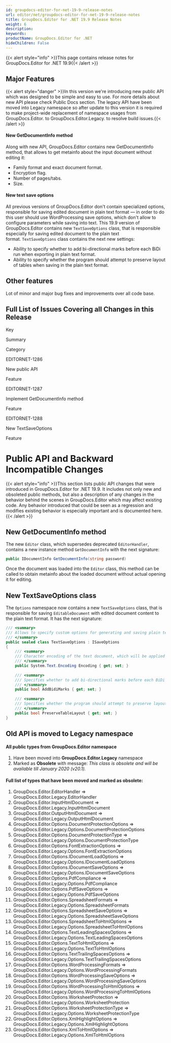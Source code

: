 ```yaml
---
id: groupdocs-editor-for-net-19-9-release-notes
url: editor/net/groupdocs-editor-for-net-19-9-release-notes
title: GroupDocs.Editor for .NET 19.9 Release Notes
weight: 6
description: 
keywords: 
productName: GroupDocs.Editor for .NET
hideChildren: False
---
```

{{< alert style="info" >}}This page contains release notes for GroupDocs.Editor for .NET 19.9{{< /alert >}}

## Major Features

{{< alert style="danger" >}}In this version we're introducing new public API which was designed to be simple and easy to use. For more details about new API please check Public Docs section. The legacy API have been moved into Legacy namespace so after update to this version it is required to make project-wide replacement of namespace usages from GroupDocs.Editor. to GroupDocs.Editor.Legacy. to resolve build issues.{{< /alert >}}

#### New GetDocumentInfo method

Along with new API, GroupDocs.Editor contains new GetDocumentInfo method, that allows to get metainfo about the input document without editing it:

*   Family format and exact document format.
*   Encryption flag.
*   Number of pages/tabs.
*   Size.

#### New text save options

All previous versions of GroupDocs.Editor don't contain specialized options, responsible for saving edited document in plain text format — in order to do this user should use WordProcessing save options, which don't allow to configure parameters while saving into text. This 19.9 version of GroupDocs.Editor contains new `TextSaveOptions` class, that is responsible especially for saving edited document to the plain text format. `TextSaveOptions` class contains the next new settings:

*   Ability to specify whether to add bi-directional marks before each BiDi run when exporting in plain text format.
*   Ability to specify whether the program should attempt to preserve layout of tables when saving in the plain text format.

## Other features

Lot of minor and major bug fixes and improvements over all code base.

## Full List of Issues Covering all Changes in this Release

Key

Summary

Category

EDITORNET-1286

New public API

Feature

EDITORNET-1287

Implement GetDocumentInfo method

Feature

EDITORNET-1288

New TextSaveOptions

Feature

# Public API and Backward Incompatible Changes

{{< alert style="info" >}}This section lists public API changes that were introduced in GroupDocs.Editor for .NET 19.9. It includes not only new and obsoleted public methods, but also a description of any changes in the behavior behind the scenes in GroupDocs.Editor which may affect existing code. Any behavior introduced that could be seen as a regression and modifies existing behavior is especially important and is documented here.{{< /alert >}}

## New GetDocumentInfo method

The new `Editor` class, which supersedes deprecated `EditorHandler`, contains a new instance method `GetDocumentInfo` with the next signature:

```csharp
public IDocumentInfo GetDocumentInfo(string password)
```

  
Once the document was loaded into the `Editor` class, this method can be called to obtain metainfo about the loaded document without actual opening it for editing.

## New TextSaveOptions class

The `Options` namespace now contains a new `TextSaveOptions` class, that is responsible for saving `EditableDocument` with edited document content to the plain text format. It has the next signature:

```csharp
/// <summary>
/// Allows to specify custom options for generating and saving plain text (TXT) documents
/// </summary>
public sealed class TextSaveOptions : ISaveOptions
{
    /// <summary>
    /// Character encoding of the text document, which will be applied for its saving
    /// </summary>
    public System.Text.Encoding Encoding { get; set; }
 
    /// <summary>
    /// Specifies whether to add bi-directional marks before each BiDi run when exporting in plain text format
    /// </summary>
    public bool AddBidiMarks { get; set; }
 
    /// <summary>
    /// Specifies whether the program should attempt to preserve layout of tables when saving in the plain text format. The default value is false.
    /// </summary>
    public bool PreserveTableLayout { get; set; }
}
```

## Old API is moved to Legacy namespace

#### All public types from GroupDocs.Editor namespace 

1.  Have been moved into **GroupDocs.Editor.Legacy** namespace
2.  Marked as **Obsolete** with message: *This class is obsolete and will be available till January 2020 (v20.1).*

#### Full list of types that have been moved and marked as obsolete:

1.  GroupDocs.Editor.EditorHandler => GroupDocs.Editor.Legacy.EditorHandler
2.  GroupDocs.Editor.InputHtmlDocument => GroupDocs.Editor.Legacy.InputHtmlDocument
3.  GroupDocs.Editor.OutputHtmlDocument => GroupDocs.Editor.Legacy.OutputHtmlDocument
4.  GroupDocs.Editor.Options.DocumentProtectionOptions => GroupDocs.Editor.Legacy.Options.DocumentProtectionOptions
5.  GroupDocs.Editor.Options.DocumentProtectionType => GroupDocs.Editor.Legacy.Options.DocumentProtectionType
6.  GroupDocs.Editor.Options.FontExtractionOptions => GroupDocs.Editor.Legacy.Options.FontExtractionOptions
7.  GroupDocs.Editor.Options.IDocumentLoadOptions => GroupDocs.Editor.Legacy.Options.IDocumentLoadOptions
8.  GroupDocs.Editor.Options.IDocumentSaveOptions => GroupDocs.Editor.Legacy.Options.IDocumentSaveOptions
9.  GroupDocs.Editor.Options.PdfCompliance => GroupDocs.Editor.Legacy.Options.PdfCompliance
10.  GroupDocs.Editor.Options.PdfSaveOptions => GroupDocs.Editor.Legacy.Options.PdfSaveOptions
11.  GroupDocs.Editor.Options.SpreadsheetFormats => GroupDocs.Editor.Legacy.Options.SpreadsheetFormats
12.  GroupDocs.Editor.Options.SpreadsheetSaveOptions => GroupDocs.Editor.Legacy.Options.SpreadsheetSaveOptions
13.  GroupDocs.Editor.Options.SpreadsheetToHtmlOptions => GroupDocs.Editor.Legacy.Options.SpreadsheetToHtmlOptions
14.  GroupDocs.Editor.Options.TextLeadingSpacesOptions => GroupDocs.Editor.Legacy.Options.TextLeadingSpacesOptions
15.  GroupDocs.Editor.Options.TextToHtmlOptions => GroupDocs.Editor.Legacy.Options.TextToHtmlOptions
16.  GroupDocs.Editor.Options.TextTrailingSpacesOptions => GroupDocs.Editor.Legacy.Options.TextTrailingSpacesOptions
17.  GroupDocs.Editor.Options.WordProcessingFormats => GroupDocs.Editor.Legacy.Options.WordProcessingFormats
18.  GroupDocs.Editor.Options.WordProcessingSaveOptions => GroupDocs.Editor.Legacy.Options.WordProcessingSaveOptions
19.  GroupDocs.Editor.Options.WordProcessingToHtmlOptions => GroupDocs.Editor.Legacy.Options.WordProcessingToHtmlOptions
20.  GroupDocs.Editor.Options.WorksheetProtection => GroupDocs.Editor.Legacy.Options.WorksheetProtection
21.  GroupDocs.Editor.Options.WorksheetProtectionType => GroupDocs.Editor.Legacy.Options.WorksheetProtectionType
22.  GroupDocs.Editor.Options.XmlHighlightOptions => GroupDocs.Editor.Legacy.Options.XmlHighlightOptions
23.  GroupDocs.Editor.Options.XmlToHtmlOptions => GroupDocs.Editor.Legacy.Options.XmlToHtmlOptions
